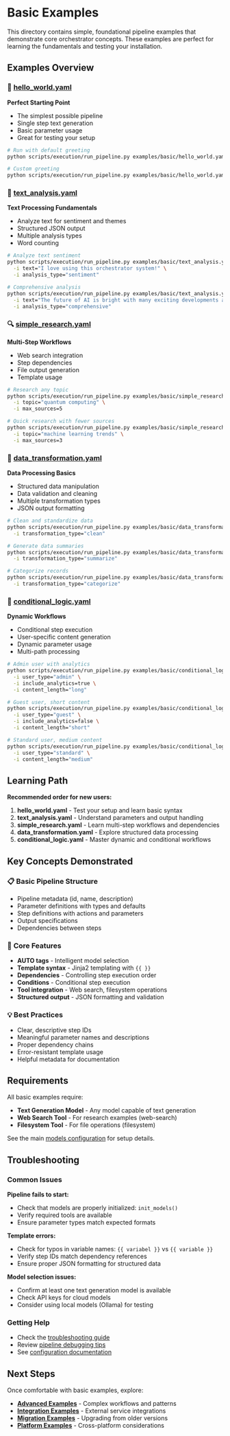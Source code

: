 # Basic Examples

This directory contains simple, foundational pipeline examples that demonstrate core orchestrator concepts. These examples are perfect for learning the fundamentals and testing your installation.

## Examples Overview

### 🌟 [hello_world.yaml](hello_world.yaml)
**Perfect Starting Point**
- The simplest possible pipeline
- Single step text generation
- Basic parameter usage
- Great for testing your setup

```bash
# Run with default greeting
python scripts/execution/run_pipeline.py examples/basic/hello_world.yaml

# Custom greeting
python scripts/execution/run_pipeline.py examples/basic/hello_world.yaml -i name="Alice"
```

### 📝 [text_analysis.yaml](text_analysis.yaml)
**Text Processing Fundamentals**
- Analyze text for sentiment and themes
- Structured JSON output
- Multiple analysis types
- Word counting

```bash
# Analyze text sentiment
python scripts/execution/run_pipeline.py examples/basic/text_analysis.yaml \
  -i text="I love using this orchestrator system!" \
  -i analysis_type="sentiment"

# Comprehensive analysis
python scripts/execution/run_pipeline.py examples/basic/text_analysis.yaml \
  -i text="The future of AI is bright with many exciting developments ahead." \
  -i analysis_type="comprehensive"
```

### 🔍 [simple_research.yaml](simple_research.yaml)
**Multi-Step Workflows**
- Web search integration
- Step dependencies
- File output generation
- Template usage

```bash
# Research any topic
python scripts/execution/run_pipeline.py examples/basic/simple_research.yaml \
  -i topic="quantum computing" \
  -i max_sources=5

# Quick research with fewer sources
python scripts/execution/run_pipeline.py examples/basic/simple_research.yaml \
  -i topic="machine learning trends" \
  -i max_sources=3
```

### 🔄 [data_transformation.yaml](data_transformation.yaml)
**Data Processing Basics**
- Structured data manipulation
- Data validation and cleaning
- Multiple transformation types
- JSON output formatting

```bash
# Clean and standardize data
python scripts/execution/run_pipeline.py examples/basic/data_transformation.yaml \
  -i transformation_type="clean"

# Generate data summaries
python scripts/execution/run_pipeline.py examples/basic/data_transformation.yaml \
  -i transformation_type="summarize"

# Categorize records
python scripts/execution/run_pipeline.py examples/basic/data_transformation.yaml \
  -i transformation_type="categorize"
```

### 🔀 [conditional_logic.yaml](conditional_logic.yaml)
**Dynamic Workflows**
- Conditional step execution
- User-specific content generation
- Dynamic parameter usage
- Multi-path processing

```bash
# Admin user with analytics
python scripts/execution/run_pipeline.py examples/basic/conditional_logic.yaml \
  -i user_type="admin" \
  -i include_analytics=true \
  -i content_length="long"

# Guest user, short content
python scripts/execution/run_pipeline.py examples/basic/conditional_logic.yaml \
  -i user_type="guest" \
  -i include_analytics=false \
  -i content_length="short"

# Standard user, medium content
python scripts/execution/run_pipeline.py examples/basic/conditional_logic.yaml \
  -i user_type="standard" \
  -i content_length="medium"
```

## Learning Path

**Recommended order for new users:**

1. **hello_world.yaml** - Test your setup and learn basic syntax
2. **text_analysis.yaml** - Understand parameters and output handling  
3. **simple_research.yaml** - Learn multi-step workflows and dependencies
4. **data_transformation.yaml** - Explore structured data processing
5. **conditional_logic.yaml** - Master dynamic and conditional workflows

## Key Concepts Demonstrated

### 📋 **Basic Pipeline Structure**
- Pipeline metadata (id, name, description)
- Parameter definitions with types and defaults
- Step definitions with actions and parameters
- Output specifications
- Dependencies between steps

### 🔧 **Core Features**
- **AUTO tags** - Intelligent model selection
- **Template syntax** - Jinja2 templating with `{{ }}`
- **Dependencies** - Controlling step execution order
- **Conditions** - Conditional step execution
- **Tool integration** - Web search, filesystem operations
- **Structured output** - JSON formatting and validation

### 💡 **Best Practices**
- Clear, descriptive step IDs
- Meaningful parameter names and descriptions
- Proper dependency chains
- Error-resistant template usage
- Helpful metadata for documentation

## Requirements

All basic examples require:
- **Text Generation Model** - Any model capable of text generation
- **Web Search Tool** - For research examples (web-search)
- **Filesystem Tool** - For file operations (filesystem)

See the main [models configuration](../config/models.yaml) for setup details.

## Troubleshooting

### Common Issues

**Pipeline fails to start:**
- Check that models are properly initialized: `init_models()`
- Verify required tools are available
- Ensure parameter types match expected formats

**Template errors:**
- Check for typos in variable names: `{{ variabel }}` vs `{{ variable }}`
- Verify step IDs match dependency references
- Ensure proper JSON formatting for structured data

**Model selection issues:**
- Confirm at least one text generation model is available
- Check API keys for cloud models
- Consider using local models (Ollama) for testing

### Getting Help

- Check the [troubleshooting guide](../../docs/troubleshooting.md)
- Review [pipeline debugging tips](../../docs/debugging.md)  
- See [configuration documentation](../../docs/configuration.md)

## Next Steps

Once comfortable with basic examples, explore:
- **[Advanced Examples](../advanced/)** - Complex workflows and patterns
- **[Integration Examples](../integrations/)** - External service integrations
- **[Migration Examples](../migration/)** - Upgrading from older versions
- **[Platform Examples](../platform/)** - Cross-platform considerations